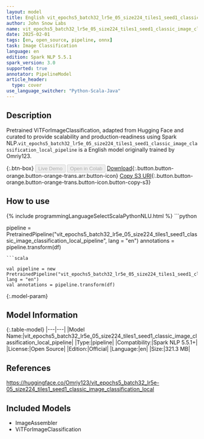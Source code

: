 ```yaml
---
layout: model
title: English vit_epochs5_batch32_lr5e_05_size224_tiles1_seed1_classic_image_classification_local_pipeline pipeline ViTForImageClassification from Omriy123
author: John Snow Labs
name: vit_epochs5_batch32_lr5e_05_size224_tiles1_seed1_classic_image_classification_local_pipeline
date: 2025-02-01
tags: [en, open_source, pipeline, onnx]
task: Image Classification
language: en
edition: Spark NLP 5.5.1
spark_version: 3.0
supported: true
annotator: PipelineModel
article_header:
  type: cover
use_language_switcher: "Python-Scala-Java"
---
```


## Description

Pretrained ViTForImageClassification, adapted from Hugging Face and curated to provide scalability and production-readiness using Spark NLP.`vit_epochs5_batch32_lr5e_05_size224_tiles1_seed1_classic_image_classification_local_pipeline` is a English model originally trained by Omriy123.

{:.btn-box}
<button class="button button-orange" disabled>Live Demo</button>
<button class="button button-orange" disabled>Open in Colab</button>
[Download](https://s3.amazonaws.com/auxdata.johnsnowlabs.com/public/models/vit_epochs5_batch32_lr5e_05_size224_tiles1_seed1_classic_image_classification_local_pipeline_en_5.5.1_3.0_1738373614146.zip){:.button.button-orange.button-orange-trans.arr.button-icon}
[Copy S3 URI](s3://auxdata.johnsnowlabs.com/public/models/vit_epochs5_batch32_lr5e_05_size224_tiles1_seed1_classic_image_classification_local_pipeline_en_5.5.1_3.0_1738373614146.zip){:.button.button-orange.button-orange-trans.button-icon.button-copy-s3}

## How to use



<div class="tabs-box" markdown="1">
{% include programmingLanguageSelectScalaPythonNLU.html %}
```python

pipeline = PretrainedPipeline("vit_epochs5_batch32_lr5e_05_size224_tiles1_seed1_classic_image_classification_local_pipeline", lang = "en")
annotations =  pipeline.transform(df)   

```
```scala

val pipeline = new PretrainedPipeline("vit_epochs5_batch32_lr5e_05_size224_tiles1_seed1_classic_image_classification_local_pipeline", lang = "en")
val annotations = pipeline.transform(df)

```
</div>

{:.model-param}
## Model Information

{:.table-model}
|---|---|
|Model Name:|vit_epochs5_batch32_lr5e_05_size224_tiles1_seed1_classic_image_classification_local_pipeline|
|Type:|pipeline|
|Compatibility:|Spark NLP 5.5.1+|
|License:|Open Source|
|Edition:|Official|
|Language:|en|
|Size:|321.3 MB|

## References

https://huggingface.co/Omriy123/vit_epochs5_batch32_lr5e-05_size224_tiles1_seed1_classic_image_classification_local

## Included Models

- ImageAssembler
- ViTForImageClassification